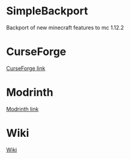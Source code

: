 # SimpleBackport

Backport of new minecraft features to mc 1.12.2
# CurseForge
[CurseForge link](https://www.curseforge.com/minecraft/mc-mods/simplebackport)
# Modrinth
[Modrinth link](https://modrinth.com/mod/simplebackport)
# Wiki
[Wiki](https://wolodia-m.github.io/mod-wiki/SimpleBackport.html)
